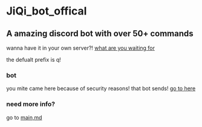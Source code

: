 # JiQi_bot_offical

## A amazing discord bot with over 50+ commands

wanna have it in your own server?! [what are you waiting for](https://discord.com/api/oauth2/authorize?client_id=781390878820139018&permissions=0&redirect_uri=https%3A%2F%2Fdiscord.com%2Fapi%2Foauth2%2Fauthorize%3Fclient_id%3D781390878820139018%26permissions%3D0%26scope%3Dbot&scope=bot)

the defualt prefix is q!





### bot

you mite came here because of security reasons! that bot sends! [go to here](security.md)


### need more info?
go to [main,md](main.md) 
